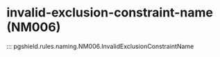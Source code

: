 # invalid-exclusion-constraint-name (NM006)

::: pgshield.rules.naming.NM006.InvalidExclusionConstraintName

